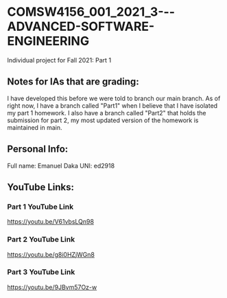 # COMSW4156_001_2021_3---ADVANCED-SOFTWARE-ENGINEERING
Individual project for Fall 2021: Part 1

## Notes for IAs that are grading:
I have developed this before we were told to branch our main branch.
As of right now, I have a branch called "Part1" when I believe that I have isolated my part 1 homework.
I also have a branch called "Part2" that holds the submission for part 2, my most updated version of the homework is maintained in main.

## Personal Info:
Full name: Emanuel Daka
UNI: ed2918

## YouTube Links:
### Part 1 YouTube Link
https://youtu.be/V61vbsLQn98

### Part 2 YouTube Link
https://youtu.be/g8i0HZjWGn8

### Part 3 YouTube Link
https://youtu.be/9JBvm57Oz-w
